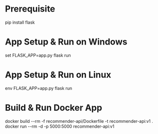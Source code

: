 # Prerequisite
pip install flask

# App Setup & Run on Windows
set FLASK_APP=app.py
flask run

# App Setup & Run on Linux
env FLASK_APP=app.py
flask run

# Build & Run Docker App
docker build --rm -f recommender-api/Dockerfile -t recommender-api:v1 .
docker run --rm -d -p 5000:5000 recommender-api:v1